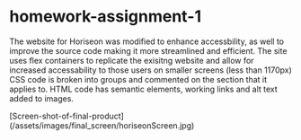 # homework-assignment-1
The website for Horiseon was modified to enhance accessbility, as well to improve the source code making it more streamlined and efficient. 
The site uses flex containers to replicate the exisitng website and allow for increased accessability to those users on smaller screens (less than 1170px)
CSS code is broken into groups and commented on the section that it applies to. 
HTML code has semantic elements, working links and alt text added to images. 

[Screen-shot-of-final-product] (/assets/images/final_screen/horiseonScreen.jpg)
